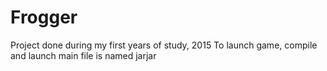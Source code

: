 # Frogger
Project done during my first years of study, 2015
To launch game, compile and launch main file is named jarjar
